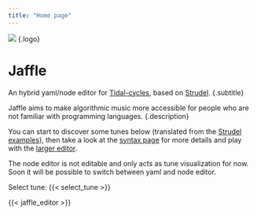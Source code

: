 ```yaml
---
title: "Home page"
---
```


![](images/jaffle_logo_128.png)
{.logo}

# Jaffle

An hybrid yaml/node editor for [Tidal-cycles](https://tidalcycles.org/), based on [Strudel](https://strudel.tidalcycles.org).
{.subtitle}

Jaffle aims to make algorithmic music more accessible for people who are not familiar with programming languages.
{.description}

You can start to discover some tunes below (translated from the [Strudel examples](https://strudel.tidalcycles.org/examples/)), then take a look at the [syntax page](/syntax) for more details and play with the [larger editor](editor/).

The node editor is not editable and only acts as tune visualization for now. Soon it will be possible to switch between yaml and node editor.

Select tune: {{< select_tune >}}

{{< jaffle_editor >}}
